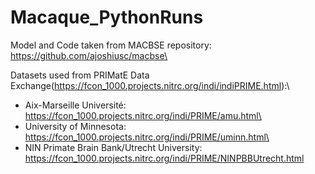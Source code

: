# Macaque_PythonRuns
Model and Code taken from MACBSE repository: https://github.com/ajoshiusc/macbse\

Datasets used from PRIMatE Data Exchange(https://fcon_1000.projects.nitrc.org/indi/indiPRIME.html):\
- Aix-Marseille Université: https://fcon_1000.projects.nitrc.org/indi/PRIME/amu.html\
- University of Minnesota: https://fcon_1000.projects.nitrc.org/indi/PRIME/uminn.html\
- NIN Primate Brain Bank/Utrecht University: https://fcon_1000.projects.nitrc.org/indi/PRIME/NINPBBUtrecht.html
